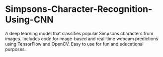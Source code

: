 # Simpsons-Character-Recognition-Using-CNN
A deep learning model that classifies popular Simpsons characters from images. Includes code for image-based and real-time webcam predictions using TensorFlow and OpenCV. Easy to use for fun and educational purposes.

